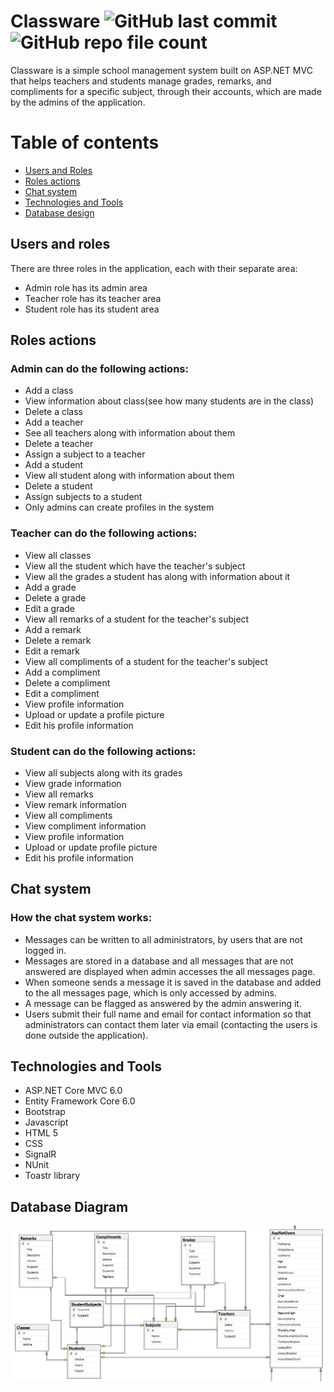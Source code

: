 # Classware ![GitHub last commit](https://img.shields.io/github/last-commit/ivangeorgiev34/Classware?color=success&style=plastic) ![GitHub repo file count](https://img.shields.io/github/directory-file-count/ivangeorgiev34/Classware?color=informational&logo=files&style=plastic)
Classware is a simple school management system built on ASP.NET MVC that helps teachers and students manage grades, remarks, and compliments for a specific subject, through their accounts, which are made by the admins of the application.
# Table of contents
* [Users and Roles](#users-and-roles)
* [Roles actions](#roles-actions)
* [Chat system](#chat-system)
* [Technologies and Tools](#technologies-and-tools)
* [Database design](#database-design)
## <a id="users-and-roles" name="users-and-roles"></a>Users and roles
There are three roles in the application, each with their separate area:
* Admin role has its admin area
* Teacher role has its teacher area
* Student role has its student area
## <a id="roles-actions" name="roles-actions"></a>Roles actions
### Admin can do the following actions:
* Add a class
* View information about class(see how many students are in the class)
* Delete a class
* Add a teacher
* See all teachers along with information about them
* Delete a teacher
* Assign a subject to a teacher
* Add a student
* View all student along with information about them
* Delete a student
* Assign subjects to a student
* Only admins can create profiles in the system
<!-- end of the list -->
### Teacher can do the following actions:
* View all classes
* View all the student which have the teacher's subject
* View all the grades a student has along with information about it
* Add a grade
* Delete a grade
* Edit a grade
* View all remarks of a student for the teacher's subject
* Add a remark
* Delete a remark
* Edit a remark
* View all compliments of a student for the teacher's subject
* Add a compliment
* Delete a compliment
* Edit a compliment
* View profile information
* Upload or update a profile picture
* Edit his profile information
<!-- end of the list -->
### Student can do the following actions:
* View all subjects along with its grades
* View grade information
* View all remarks
* View remark information
* View all compliments
* View compliment information
* View profile information
* Upload or update profile picture
* Edit his profile information
<!-- end of the list -->
## <a id="chat-system" name="chat-system"></a>Chat system
### How the chat system works:
* Messages can be written to all administrators, by users that are not logged in.
* Messages are stored in a database and all messages that are not answered are displayed when admin accesses the all messages page.
* When someone sends a message it is saved in the database and added to the all messages page, which is only accessed by admins.
* A message can be flagged as answered by the admin answering it.
* Users submit their full name and email for contact information so that administrators can contact them later via email (contacting the users is done outside the application).
<!-- end of the list -->
## <a id="technologies-and-tools" name="technologies-and-tools"></a>Technologies and Tools
- ASP.NET Core MVC 6.0
- Entity Framework Core 6.0
- Bootstrap
- Javascript
- HTML 5
- CSS
- SignalR
- NUnit
- Toastr library
## <a id="database-design" name="database-design">Database Diagram</a>
![ClasswareDatabaseDiagram](Images/classware-database-diagram.JPG?raw=true "Database Diagram")
